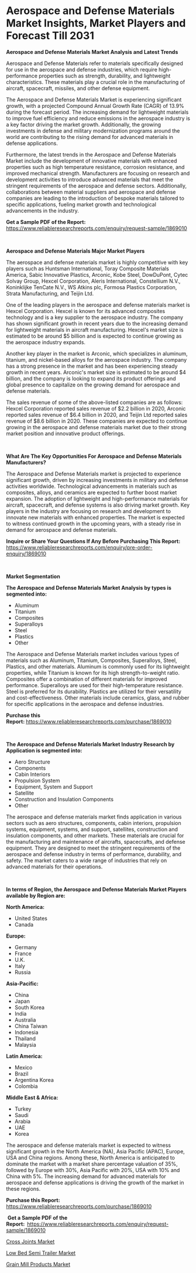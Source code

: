 <p><h1>Aerospace and Defense Materials Market Insights, Market Players and Forecast Till 2031</h1></p><p><strong>Aerospace and Defense Materials Market Analysis and Latest Trends</strong></p>
<p><p>Aerospace and Defense Materials refer to materials specifically designed for use in the aerospace and defense industries, which require high-performance properties such as strength, durability, and lightweight characteristics. These materials play a crucial role in the manufacturing of aircraft, spacecraft, missiles, and other defense equipment.</p><p>The Aerospace and Defense Materials Market is experiencing significant growth, with a projected Compound Annual Growth Rate (CAGR) of 13.9% during the forecast period. The increasing demand for lightweight materials to improve fuel efficiency and reduce emissions in the aerospace industry is a key factor driving the market growth. Additionally, the growing investments in defense and military modernization programs around the world are contributing to the rising demand for advanced materials in defense applications.</p><p>Furthermore, the latest trends in the Aerospace and Defense Materials Market include the development of innovative materials with enhanced properties such as high temperature resistance, corrosion resistance, and improved mechanical strength. Manufacturers are focusing on research and development activities to introduce advanced materials that meet the stringent requirements of the aerospace and defense sectors. Additionally, collaborations between material suppliers and aerospace and defense companies are leading to the introduction of bespoke materials tailored to specific applications, fueling market growth and technological advancements in the industry.</p></p>
<p><strong>Get a Sample PDF of the Report:&nbsp;</strong> <a href="https://www.reliableresearchreports.com/enquiry/request-sample/1869010">https://www.reliableresearchreports.com/enquiry/request-sample/1869010</a></p>
<p>&nbsp;</p>
<p><strong>Aerospace and Defense Materials Major Market Players</strong></p>
<p><p>The aerospace and defense materials market is highly competitive with key players such as Huntsman International, Toray Composite Materials America, Sabic Innovative Plastics, Arconic, Kobe Steel, DowDuPont, Cytec Solvay Group, Hexcel Corporation, Aleris International, Constellium N.V., Koninklijke TenCate N.V., WS Atkins plc, Formosa Plastics Corporation, Strata Manufacturing, and Teijin Ltd.</p><p>One of the leading players in the aerospace and defense materials market is Hexcel Corporation. Hexcel is known for its advanced composites technology and is a key supplier to the aerospace industry. The company has shown significant growth in recent years due to the increasing demand for lightweight materials in aircraft manufacturing. Hexcel's market size is estimated to be around $5 billion and is expected to continue growing as the aerospace industry expands.</p><p>Another key player in the market is Arconic, which specializes in aluminum, titanium, and nickel-based alloys for the aerospace industry. The company has a strong presence in the market and has been experiencing steady growth in recent years. Arconic's market size is estimated to be around $4 billion, and the company is looking to expand its product offerings and global presence to capitalize on the growing demand for aerospace and defense materials.</p><p>The sales revenue of some of the above-listed companies are as follows: Hexcel Corporation reported sales revenue of $2.2 billion in 2020, Arconic reported sales revenue of $6.4 billion in 2020, and Teijin Ltd reported sales revenue of $8.6 billion in 2020. These companies are expected to continue growing in the aerospace and defense materials market due to their strong market position and innovative product offerings.</p></p>
<p>&nbsp;</p>
<p><strong>What Are The Key Opportunities For Aerospace and Defense Materials Manufacturers?</strong></p>
<p><p>The Aerospace and Defense Materials market is projected to experience significant growth, driven by increasing investments in military and defense activities worldwide. Technological advancements in materials such as composites, alloys, and ceramics are expected to further boost market expansion. The adoption of lightweight and high-performance materials for aircraft, spacecraft, and defense systems is also driving market growth. Key players in the industry are focusing on research and development to innovate new materials with enhanced properties. The market is expected to witness continued growth in the upcoming years, with a steady rise in demand for aerospace and defense materials.</p></p>
<p><strong>Inquire or Share Your Questions If Any Before Purchasing This Report:</strong> <a href="https://www.reliableresearchreports.com/enquiry/pre-order-enquiry/1869010">https://www.reliableresearchreports.com/enquiry/pre-order-enquiry/1869010</a></p>
<p>&nbsp;</p>
<p><strong>Market Segmentation</strong></p>
<p><strong>The Aerospace and Defense Materials Market Analysis by types is segmented into:</strong></p>
<p><ul><li>Aluminum</li><li>Titanium</li><li>Composites</li><li>Superalloys</li><li>Steel</li><li>Plastics</li><li>Other</li></ul></p>
<p><p>The Aerospace and Defense Materials market includes various types of materials such as Aluminum, Titanium, Composites, Superalloys, Steel, Plastics, and other materials. Aluminum is commonly used for its lightweight properties, while Titanium is known for its high strength-to-weight ratio. Composites offer a combination of different materials for improved performance. Superalloys are used for their high-temperature resistance. Steel is preferred for its durability. Plastics are utilized for their versatility and cost-effectiveness. Other materials include ceramics, glass, and rubber for specific applications in the aerospace and defense industries.</p></p>
<p><strong>Purchase this Report:&nbsp;</strong><a href="https://www.reliableresearchreports.com/purchase/1869010">https://www.reliableresearchreports.com/purchase/1869010</a></p>
<p>&nbsp;</p>
<p><strong>The Aerospace and Defense Materials Market Industry Research by Application is segmented into:</strong></p>
<p><ul><li>Aero Structure</li><li>Components</li><li>Cabin Interiors</li><li>Propulsion System</li><li>Equipment, System and Support</li><li>Satellite</li><li>Construction and Insulation Components</li><li>Other</li></ul></p>
<p><p>The aerospace and defense materials market finds application in various sectors such as aero structures, components, cabin interiors, propulsion systems, equipment, systems, and support, satellites, construction and insulation components, and other markets. These materials are crucial for the manufacturing and maintenance of aircrafts, spacecrafts, and defense equipment. They are designed to meet the stringent requirements of the aerospace and defense industry in terms of performance, durability, and safety. The market caters to a wide range of industries that rely on advanced materials for their operations.</p></p>
<p>&nbsp;</p>
<p><strong>In terms of Region, the Aerospace and Defense Materials Market Players available by Region are:</strong></p>
<p>
    <p> <strong> North America: </strong>
        <ul>
            <li>United States</li>
            <li>Canada</li>
        </ul>
        </p> 
    <p> <strong> Europe: </strong>
        <ul>
            <li>Germany</li>
            <li>France</li>
            <li>U.K.</li>
            <li>Italy</li>
            <li>Russia</li>
        </ul>
        </p> 
    <p> <strong> Asia-Pacific: </strong>
        <ul>
            <li>China</li>
            <li>Japan</li>
            <li>South Korea</li>
            <li>India</li>
            <li>Australia</li>
            <li>China Taiwan</li>
            <li>Indonesia</li>
            <li>Thailand</li>
            <li>Malaysia</li>
        </ul>
        </p> 
    <p> <strong> Latin America: </strong>
        <ul>
            <li>Mexico</li>
            <li>Brazil</li>
            <li>Argentina Korea</li>
            <li>Colombia</li>
        </ul>
        </p> 
    <p> <strong> Middle East & Africa: </strong>
        <ul>
            <li>Turkey</li>
            <li>Saudi</li>
            <li>Arabia</li>
            <li>UAE</li>
            <li>Korea</li>
        </ul>
    </p>
    </p>
<p><p>The aerospace and defense materials market is expected to witness significant growth in the North America (NA), Asia Pacific (APAC), Europe, USA and China regions. Among these, North America is anticipated to dominate the market with a market share percentage valuation of 35%, followed by Europe with 30%, Asia Pacific with 20%, USA with 10% and China with 5%. The increasing demand for advanced materials for aerospace and defense applications is driving the growth of the market in these regions.</p></p>
<p><strong>Purchase this Report: </strong><a href="https://www.reliableresearchreports.com/purchase/1869010">https://www.reliableresearchreports.com/purchase/1869010</a></p>
<p>&nbsp;<strong>Get a Sample PDF of the Report:&nbsp;&nbsp;</strong><a href="https://www.reliableresearchreports.com/enquiry/request-sample/1869010">https://www.reliableresearchreports.com/enquiry/request-sample/1869010</a></p>
<p><strong></strong></p>
<p><p><a href="https://view.publitas.com/reportprime-1/insights-into-cross-joints-market-size-analysing-market-share-trends-and-growth-from-2023-to-2030/">Cross Joints Market</a></p><p><a href="https://view.publitas.com/reportprime-1/low-bed-semi-trailer-market-size-share-trends-analysis-report-by-material-by-type-by-end-user-by-region-and-segment-forecasts-2023-2030/">Low Bed Semi Trailer Market</a></p><p><a href="https://view.publitas.com/reportprime-1/grain-mill-products-market-provides-a-comprehensive-analysis-including-a-macro-overview-of-the-market-as-well-as-micro-details-such-as-market-size-and-competitive-landscape/">Grain Mill Products Market</a></p></p>